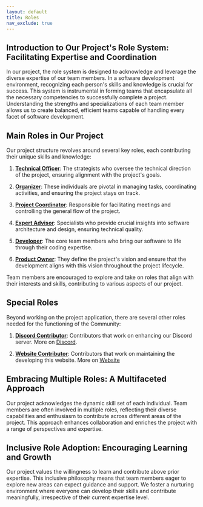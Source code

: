 ```yaml
---
layout: default
title: Roles
nav_exclude: true
---
```


## Introduction to Our Project's Role System: Facilitating Expertise and Coordination

In our project, the role system is designed to acknowledge and leverage the diverse expertise of our team members. In a software development environment, recognizing each person's skills and knowledge is crucial for success. This system is instrumental in forming teams that encapsulate all the necessary competencies to successfully complete a project. Understanding the strengths and specializations of each team member allows us to create balanced, efficient teams capable of handling every facet of software development.

## Main Roles in Our Project

Our project structure revolves around several key roles, each contributing their unique skills and knowledge:

1.  **[Technical Officer](https://projecthuda.github.io/docs/technical_officer.html)**: The strategists who oversee the technical direction of the project, ensuring alignment with the project's goals.
    
2.  **[Organizer](https://projecthuda.github.io/docs/organizer.html)**: These individuals are pivotal in managing tasks, coordinating activities, and ensuring the project stays on track.
    
3.  **[Project Coordinator](https://projecthuda.github.io/docs/project_coordinator.html)**: Responsible for facilitating meetings and controlling the general flow of the project.
    
4.  **[Expert Advisor](https://projecthuda.github.io/docs/expert_advisor.html)**: Specialists who provide crucial insights into software architecture and design, ensuring technical quality.
    
5.  **[Developer](https://projecthuda.github.io/docs/developer.html)**: The core team members who bring our software to life through their coding expertise.
    
6.  **[Product Owner](https://projecthuda.github.io/docs/product_owner.html)**: They define the project's vision and ensure that the development aligns with this vision throughout the project lifecycle.
    

Team members are encouraged to explore and take on roles that align with their interests and skills, contributing to various aspects of our project.

## Special Roles

Beyond working on the project application, there are several other roles needed for the functioning of the Community:

1.  **[Discord Contributor](https://projecthuda.github.io/docs/discord_contributor.html)**: Contributors that work on enhancing our Discord server. More on [Discord](https://projecthuda.github.io/docs/discord.html).

2.  **[Website Contributor](https://projecthuda.github.io/docs/website_contributor.html)**: Contributors that work on maintaining the developing this website. More on [Website](https://projecthuda.github.io/docs/website.html)

## Embracing Multiple Roles: A Multifaceted Approach

Our project acknowledges the dynamic skill set of each individual. Team members are often involved in multiple roles, reflecting their diverse capabilities and enthusiasm to contribute across different areas of the project. This approach enhances collaboration and enriches the project with a range of perspectives and expertise.

## Inclusive Role Adoption: Encouraging Learning and Growth

Our project values the willingness to learn and contribute above prior expertise. This inclusive philosophy means that team members eager to explore new areas can expect guidance and support. We foster a nurturing environment where everyone can develop their skills and contribute meaningfully, irrespective of their current expertise level.

